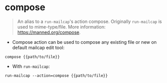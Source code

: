 # compose

> An alias to a `run-mailcap`'s action compose.
> Originally `run-mailcap` is used to mime-type/file.
> More information: <https://manned.org/compose>.

- Compose action can be used to compose any existing file or new on default mailcap edit tool:

`compose {{path/to/file}}`

- With `run-mailcap`:

`run-mailcap --action=compose {{path/to/file}}`
